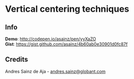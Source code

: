 # Vertical centering techniques

## Info

__Demo__: http://codepen.io/asainz/pen/yyXaZO  
__Gist__: https://gist.github.com/asainz/4b60ab0e30901d0fc87f

## Credits

Andres Sainz de Aja - andres.sainz@globant.com